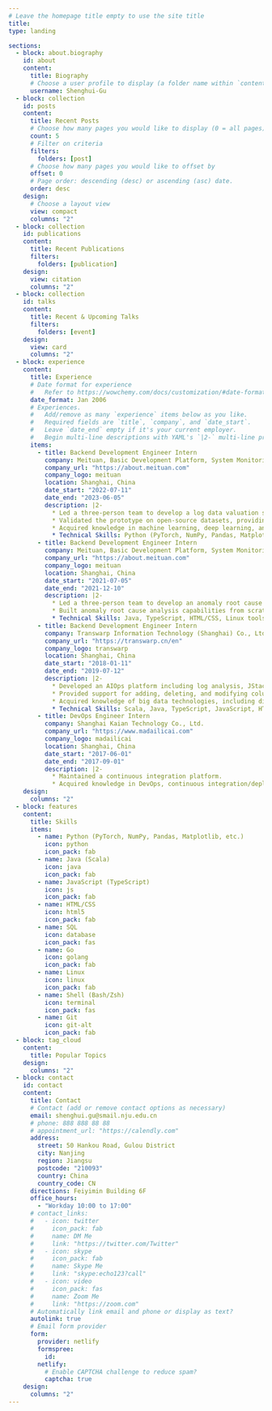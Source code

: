 ```yaml
---
# Leave the homepage title empty to use the site title
title:
type: landing

sections:
  - block: about.biography
    id: about
    content:
      title: Biography
      # Choose a user profile to display (a folder name within `content/authors/`)
      username: Shenghui-Gu
  - block: collection
    id: posts
    content:
      title: Recent Posts
      # Choose how many pages you would like to display (0 = all pages)
      count: 5
      # Filter on criteria
      filters:
        folders: [post]
      # Choose how many pages you would like to offset by
      offset: 0
      # Page order: descending (desc) or ascending (asc) date.
      order: desc
    design:
      # Choose a layout view
      view: compact
      columns: "2"
  - block: collection
    id: publications
    content:
      title: Recent Publications
      filters:
        folders: [publication]
    design:
      view: citation
      columns: "2"
  - block: collection
    id: talks
    content:
      title: Recent & Upcoming Talks
      filters:
        folders: [event]
    design:
      view: card
      columns: "2"
  - block: experience
    content:
      title: Experience
      # Date format for experience
      #   Refer to https://wowchemy.com/docs/customization/#date-format
      date_format: Jan 2006
      # Experiences.
      #   Add/remove as many `experience` items below as you like.
      #   Required fields are `title`, `company`, and `date_start`.
      #   Leave `date_end` empty if it's your current employer.
      #   Begin multi-line descriptions with YAML's `|2-` multi-line prefix.
      items:
        - title: Backend Development Engineer Intern
          company: Meituan, Basic Development Platform, System Monitoring Team
          company_url: "https://about.meituan.com"
          company_logo: meituan
          location: Shanghai, China
          date_start: "2022-07-11"
          date_end: "2023-06-05"
          description: |2-
            * Led a three-person team to develop a log data valuation system utilizing deep learning and explainable artificial intelligence technologies.
            * Validated the prototype on open-source datasets, providing the foundation for the team to save costs on log data storage and analysis.
            * Acquired knowledge in machine learning, deep learning, and explainable artificial intelligence.
            * Technical Skills: Python (PyTorch, NumPy, Pandas, Matplotlib, etc.), Linux tools, Git.
        - title: Backend Development Engineer Intern
          company: Meituan, Basic Development Platform, System Monitoring Team
          company_url: "https://about.meituan.com"
          company_logo: meituan
          location: Shanghai, China
          date_start: "2021-07-05"
          date_end: "2021-12-10"
          description: |2-
            * Led a three-person team to develop an anomaly root cause analysis system utilizing multiple monitoring data sources and deployed the system in a production environment.
            * Built anomaly root cause analysis capabilities from scratch for the team at the company.
            * Technical Skills: Java, TypeScript, HTML/CSS, Linux tools, Git.
        - title: Backend Development Engineer Intern
          company: Transwarp Information Technology (Shanghai) Co., Ltd., Infrastructure Department
          company_url: "https://transwarp.cn/en"
          company_logo: transwarp
          location: Shanghai, China
          date_start: "2018-01-11"
          date_end: "2019-07-12"
          description: |2-
            * Developed an AIOps platform including log analysis, JStack analysis, and operational knowledge base.
            * Provided support for adding, deleting, and modifying columns in database tables for a distributed columnar database.
            * Acquired knowledge of big data technologies, including distributed architecture and database principles.
            * Technical Skills: Scala, Java, TypeScript, JavaScript, HTML/CSS, Linux tools, Git.
        - title: DevOps Engineer Intern
          company: Shanghai Kaian Technology Co., Ltd.
          company_url: "https://www.madailicai.com"
          company_logo: madailicai
          location: Shanghai, China
          date_start: "2017-06-01"
          date_end: "2017-09-01"
          description: |2-
            * Maintained a continuous integration platform.
            * Acquired knowledge in DevOps, continuous integration/deployment.
    design:
      columns: "2"
  - block: features
    content:
      title: Skills
      items:
        - name: Python (PyTorch, NumPy, Pandas, Matplotlib, etc.)
          icon: python
          icon_pack: fab
        - name: Java (Scala)
          icon: java
          icon_pack: fab
        - name: JavaScript (TypeScript)
          icon: js
          icon_pack: fab
        - name: HTML/CSS
          icon: html5
          icon_pack: fab
        - name: SQL
          icon: database
          icon_pack: fas
        - name: Go
          icon: golang
          icon_pack: fab
        - name: Linux
          icon: linux
          icon_pack: fab
        - name: Shell (Bash/Zsh)
          icon: terminal
          icon_pack: fas
        - name: Git
          icon: git-alt
          icon_pack: fab
  - block: tag_cloud
    content:
      title: Popular Topics
    design:
      columns: "2"
  - block: contact
    id: contact
    content:
      title: Contact
      # Contact (add or remove contact options as necessary)
      email: shenghui.gu@smail.nju.edu.cn
      # phone: 888 888 88 88
      # appointment_url: "https://calendly.com"
      address:
        street: 50 Hankou Road, Gulou District
        city: Nanjing
        region: Jiangsu
        postcode: "210093"
        country: China
        country_code: CN
      directions: Feiyimin Building 6F
      office_hours:
        - "Workday 10:00 to 17:00"
      # contact_links:
      #   - icon: twitter
      #     icon_pack: fab
      #     name: DM Me
      #     link: "https://twitter.com/Twitter"
      #   - icon: skype
      #     icon_pack: fab
      #     name: Skype Me
      #     link: "skype:echo123?call"
      #   - icon: video
      #     icon_pack: fas
      #     name: Zoom Me
      #     link: "https://zoom.com"
      # Automatically link email and phone or display as text?
      autolink: true
      # Email form provider
      form:
        provider: netlify
        formspree:
          id:
        netlify:
          # Enable CAPTCHA challenge to reduce spam?
          captcha: true
    design:
      columns: "2"
---
```

